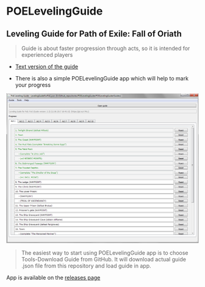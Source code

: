 # POELevelingGuide

## Leveling Guide for Path of Exile: Fall of Oriath  

> Guide is about faster progression through acts, so it is intended for experienced players

- [Text version of the guide](https://github.com/Doberm4n/POELevelingGuide/tree/master/GuideText)

- There is also a simple POELevelingGuide app which will help to mark your progress

![alt text](https://github.com/Doberm4n/POELevelingGuide/blob/master/screenshots/mainWindow_1.png)

> The easiest way to start using POELevelingGuide app is to choose Tools-Download Guide from GitHub.
> It will download actual guide .json file from this repository and load guide in app.

App is available on the [releases page](https://github.com/Doberm4n/POELevelingGuide/releases)


